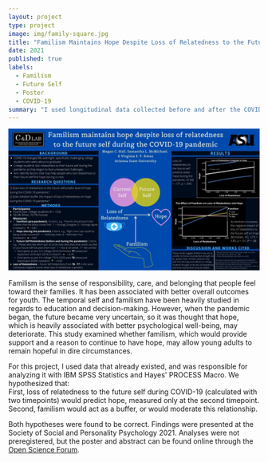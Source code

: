 ```yaml
---
layout: project
type: project
image: img/family-square.jpg
title: "Familism Maintains Hope Despite Loss of Relatedness to the Future Self"
date: 2021
published: true
labels:
  - Familism
  - Future Self
  - Poster
  - COVID-19
summary: "I used longitudinal data collected before and after the COVID-19 pandemic to examine the relationship between hope, the future self, and familism."
---
```


<img class="img-fluid" src="../img/SPSP21.jpg">

Familism is the sense of responsibility, care, and belonging that people feel toward their families. It has been associated with better overall outcomes for youth. The temporal self and familism have been heavily studied in regards to education and decision-making. However, when the pandemic began, the future became very uncertain, so it was thought that hope, which is heavily associated with better psychological well-being, may deteriorate. This study examined whether familism, which would provide support and a reason to continue to have hope, may allow young adults to remain hopeful in dire circumstances.

For this project, I used data that already existed, and was responsible for analyzing it with IBM SPSS Statistics and Hayes' PROCESS Macro. We hypothesized that:
<br>
First, loss of relatedness to the future self during COVID-19 (calculated with two timepoints) would predict hope, measured only at the second timepoint.
<br>
Second, familism would act as a buffer, or would moderate this relationship.

Both hypotheses were found to be correct. Findings were presented at the Society of Social and Personality Psychology 2021. Analyses were not preregistered, but the poster and abstract can be found online through the [Open Science Forum](https://osf.io/nytpu/).
